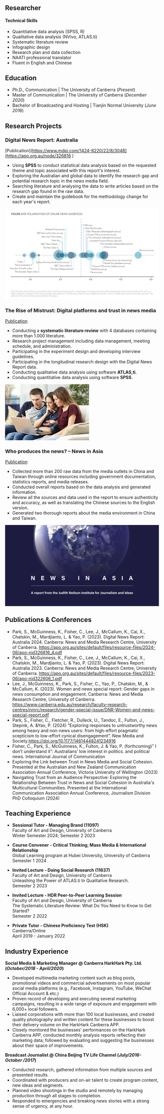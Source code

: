 
## Researcher 
#### Technical Skills 
- Quantitative data analysis (SPSS, R)
- Qualitative data analysis (NVivo, ATLAS.ti)
- Systematic literature review
- Infographic design
- Research plan and data collection
- NAATI professional translator
- Fluent in English and Chinese

## Education
- Ph.D., Communication | The University of Canberra (_Present_)								       		
- Master of Communication	| The University of Canberra (_December 2020_)	 			        		
- Bachelor of Broadcasting and Hosting | Tianjin Normal University (_June 2016_)

## Research Projects
### Digital News Report: Australia 
[Publication](https://www.mdpi.com/1424-8220/22/8/3048](https://apo.org.au/node/326816 ) 

- Using **SPSS** to conduct statistical data analysis based on the requested theme and topic associated with this report's interest.
- Exploring the Australian and global data to identify the research gap and potential research topic in the news media field.
- Searching literature and analysing the data to write articles based on the research gap found in the raw data.
- Create and maintain the guidebook for the methodology change for each year's report.


![DNR](assets/digital-news-report-australia-2024-link-in-comments-v0-nzjc6o9yx37d1.webp)

### The Rise of Mistrust: Digital platforms and trust in news media
[Publication](https://www.canberra.edu.au/research/faculty-research-centres/nmrc/major-projects/the-rise-of-mistrust)

- Conducting a **systematic literature review** with 4 databases containing more than 1.000 literature.
- Research project management including data management, meeting schedule, and administration.
- Participating in the experiment design and developing interview guidelines.
- Participating in the longitudinal research design with the Digital News Report data.
- Conducting qualitative data analysis using software **ATLAS,ti**.
- Conducting quantitative data analysis using software **SPSS**.

![Rise of mistrust ](assets/download.jpeg) 

### Who produces the news? – News in Asia 
[Publication](https://www.publicmediaalliance.org/publications/news-in-asia/)

- Collected more than 200 raw data from the media outlets in China and Taiwan through online resources including government documentation, statistics reports, and media releases.
- Conducted overall reports based on the data analysis and generated information. 
- Review all the sources and data used in the report to ensure authenticity and accuracy, as well as translating the Chinese sources to the English version.  
- Generated two thorough reports about the media environment in China and Taiwan.

![Aisan Study](assets/NIA-title-globe-FB-1.jpg)
 
## Publications & Conferences 
- Park, S., McGuinness, K., Fisher, C., Lee, J., McCallum, K., Cai, X., Chatskin, M., Mardjianto, L. & Yao, P. (2023). Digital News Report: Australia 2024. Canberra: News and Media Research Centre, University of Canberra. https://apo.org.au/sites/default/files/resource-files/2024-06/apo-nid326816_4.pdf
- Park, S., McGuinness, K., Fisher, C., Lee, J., McCallum, K., Cai, X., Chatskin, M., Mardjianto, L. & Yao, P. (2023). Digital News Report: Australia 2023. Canberra: News and Media Research Centre, University of Canberra. https://apo.org.au/sites/default/files/resource-files/2023-06/apo-nid322606_1.pdf 
- Lee, J., McGuinness, K., Park, S., Fisher, C., Yao, P., Chatskin, M., & McCallum, K. (2023). Women and news special report: Gender gaps in news consumption and engagement. Canberra: News and Media Research Centre, University of Canberra. https://www.canberra.edu.au/research/faculty-research-centres/nmrc/research/gender-special-issue/DNR-Women-and-news-special-report.pdf
- Park, S., Fisher, C., Fletcher, R., Dulleck, U., Tandoc, E., Fulton, J., Stepnik, A. &Yao, P. (2024) “Exploring responses to untrustworthy news among heavy and non-news users: from high-effort pragmatic scepticism to low-effort cynical disengagement”. New Media and Society.https://doi.org/10.1177/14614448241234916
- Fisher, C., Park, S., McGuinness, K., Fulton, J. & Yao, P. (forthcoming)” I don’t understand it”: Australians’ low interest in politics. and political news. International Journal of Communication 
- Exploring the Link between Trust in News Media and Social Cohesion. Presented at the Australian and New Zealand Communication Association Annual Conference, Victoria University of Wellington (2023)
- Navigating Trust from an Audience Perspective: Exploring the Relationship Between Trust in News and Social Cohesion in Australia's Multicultural Communities. Presented at the International Communication Association Annual Conference, Journalism Division PhD Colloquium (2024)


## Teaching Experience
- **Sessional Tutor - Managing Brand (11097)**  
  Faculty of Art and Design, University of Canberra  
  Winter Semester 2024; Semester 2 2023
  
- **Course Convener  - Critical Thinking; Mass Media & International Relationship**  
  Global Learning program at Hubei University, University of Canberra  
  Semester 1 2024

- **Invited Lecture - Doing Social Research (11637)**  
  Faculty of Art and Design, University of Canberra  
  Unleashing the Power of ATLAS.ti In Qualitative Research.  
  Semester 2 2023

- **Invited Lecture - HDR Peer-to-Peer Learning Session**  
  Faculty of Art and Design, University of Canberra  
  The Systematic Literature Review: What Do You Need to Know to Get Started?  
  Semester 2 2022

- **Private Tutor - Chinese Proficiency Test (HSK)**  
  Canberra/Online  
  April 2019 - January 2022



## Industry Experience
**Social Media & Marketing Manager @ Canberra HarkHark Pty. Ltd. (_October/2018 - April/2020_)**
- Developed multimedia marketing content such as blog posts, promotional videos and commercial advertisements on most popular social media platforms (e.g., Facebook, Instagram, YouTube, WeChat Official Account & etc.)
- Proven record of developing and executing several marketing campaigns, resulting in a wide range of exposure and engagement with 6,000+ local followers.
- Liaised corporations with more than 100 local businesses, and created quality photography and written content for these businesses to boost their delivery volume on the HarkHark Canberra APP.
- Closely monitored the businesses’ performances on the HarkHark Canberra APP, conducted monthly analysis reports reflecting their marketing data; followed by evaluating and suggesting the businesses about their space of improvements.

**Broadcast Journalist @ China Beijing TV Life Channel (_July/2016- October /2017_)**
- Conducted research, gathered information from multiple sources and presented results.
- Coordinated with producers and on-air talent to create program content, new ideas and segments.
- Planned video shootings in the studio and remotely by managing production through all stages to completion.
- Responded to emergencies and breaking news stories with a strong sense of urgency, at any hour.
